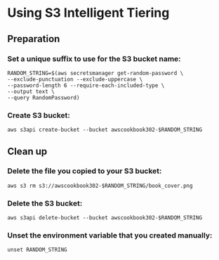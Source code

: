 # Using S3 Intelligent Tiering
## Preparation

### Set a unique suffix to use for the S3 bucket name:
```
RANDOM_STRING=$(aws secretsmanager get-random-password \
--exclude-punctuation --exclude-uppercase \
--password-length 6 --require-each-included-type \
--output text \
--query RandomPassword)
```

### Create S3 bucket:

`aws s3api create-bucket --bucket awscookbook302-$RANDOM_STRING`



## Clean up 
### Delete the file you copied to your S3 bucket:

`aws s3 rm s3://awscookbook302-$RANDOM_STRING/book_cover.png`

### Delete the S3 bucket:

`aws s3api delete-bucket --bucket awscookbook302-$RANDOM_STRING`

### Unset the environment variable that you created manually: 

`unset RANDOM_STRING`

